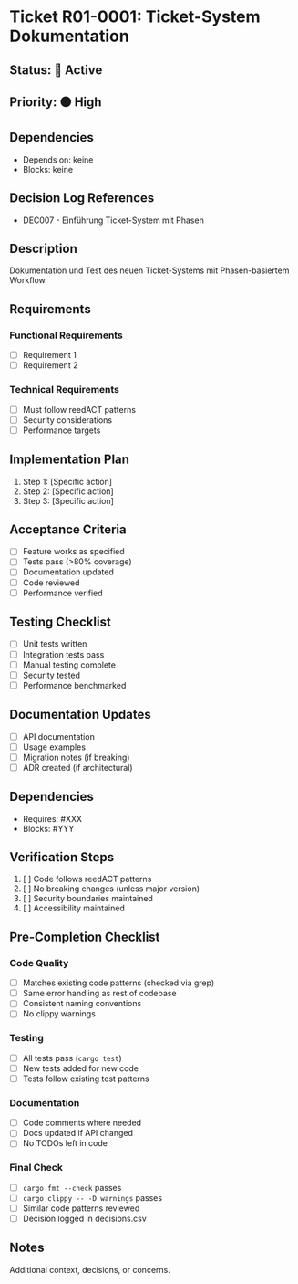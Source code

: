 # Ticket R01-0001: Ticket-System Dokumentation
<!-- Format: R01-0001 = Verwaltungsaufgaben, Ticket 0001 -->
<!-- Aktuelle Phase: D -->
<!-- Phasen: P=Planning, C=Code, D=Dokumentation, T=Testing -->

## Status: 🚧 Active

## Priority: 🟠 High

## Dependencies
- Depends on: keine
- Blocks: keine

## Decision Log References
- DEC007 - Einführung Ticket-System mit Phasen

## Description
Dokumentation und Test des neuen Ticket-Systems mit Phasen-basiertem Workflow.

## Requirements
### Functional Requirements
- [ ] Requirement 1
- [ ] Requirement 2

### Technical Requirements
- [ ] Must follow reedACT patterns
- [ ] Security considerations
- [ ] Performance targets

## Implementation Plan
1. Step 1: [Specific action]
2. Step 2: [Specific action]
3. Step 3: [Specific action]

## Acceptance Criteria
- [ ] Feature works as specified
- [ ] Tests pass (>80% coverage)
- [ ] Documentation updated
- [ ] Code reviewed
- [ ] Performance verified

## Testing Checklist
- [ ] Unit tests written
- [ ] Integration tests pass
- [ ] Manual testing complete
- [ ] Security tested
- [ ] Performance benchmarked

## Documentation Updates
- [ ] API documentation
- [ ] Usage examples
- [ ] Migration notes (if breaking)
- [ ] ADR created (if architectural)

## Dependencies
- Requires: #XXX
- Blocks: #YYY

## Verification Steps
1. [ ] Code follows reedACT patterns
2. [ ] No breaking changes (unless major version)
3. [ ] Security boundaries maintained
4. [ ] Accessibility maintained

## Pre-Completion Checklist
### Code Quality
- [ ] Matches existing code patterns (checked via grep)
- [ ] Same error handling as rest of codebase
- [ ] Consistent naming conventions
- [ ] No clippy warnings

### Testing
- [ ] All tests pass (`cargo test`)
- [ ] New tests added for new code
- [ ] Tests follow existing test patterns

### Documentation
- [ ] Code comments where needed
- [ ] Docs updated if API changed
- [ ] No TODOs left in code

### Final Check
- [ ] `cargo fmt --check` passes
- [ ] `cargo clippy -- -D warnings` passes
- [ ] Similar code patterns reviewed
- [ ] Decision logged in decisions.csv

## Notes
Additional context, decisions, or concerns.